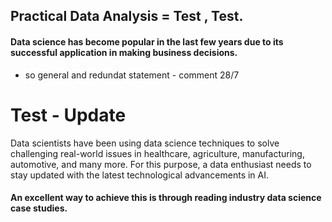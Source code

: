 ## Practical Data Analysis = Test , Test.

#### Data science has become popular in the last few years due to its successful application in making business decisions. 
- so general and redundat statement - comment 28/7

# Test - Update

Data scientists have been using data science techniques to solve challenging real-world issues in healthcare, agriculture, manufacturing, automotive, and many more. For this purpose, a data enthusiast needs to stay updated with the latest technological advancements in AI. 


#### An excellent way to achieve this is through reading industry data science case studies.
